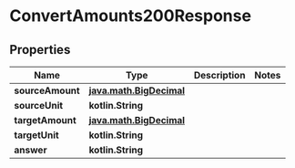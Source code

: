 
# ConvertAmounts200Response

## Properties
Name | Type | Description | Notes
------------ | ------------- | ------------- | -------------
**sourceAmount** | [**java.math.BigDecimal**](java.math.BigDecimal.md) |  | 
**sourceUnit** | **kotlin.String** |  | 
**targetAmount** | [**java.math.BigDecimal**](java.math.BigDecimal.md) |  | 
**targetUnit** | **kotlin.String** |  | 
**answer** | **kotlin.String** |  | 



